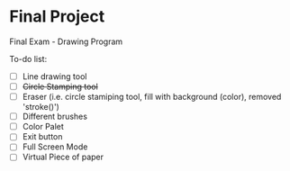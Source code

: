 # Final Project
Final Exam - Drawing Program


To-do list:
 - [ ] Line drawing tool
 - [ ] <del>Circle Stamping tool</del>
 - [ ] Eraser (i.e. circle stamiping tool, fill with background (color), removed 'stroke()')
 - [ ] Different brushes 
 - [ ] Color Palet
 - [ ] Exit button
 - [ ] Full Screen Mode
 - [ ] Virtual Piece of paper